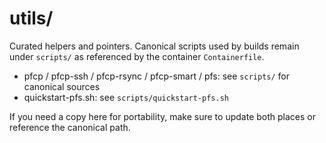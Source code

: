 # utils/

Curated helpers and pointers. Canonical scripts used by builds remain under `scripts/` as referenced by the container `Containerfile`.

- pfcp / pfcp-ssh / pfcp-rsync / pfcp-smart / pfs: see `scripts/` for canonical sources
- quickstart-pfs.sh: see `scripts/quickstart-pfs.sh`

If you need a copy here for portability, make sure to update both places or reference the canonical path.

